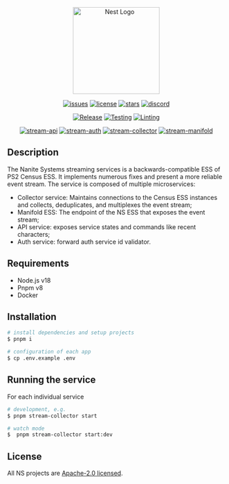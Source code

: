 <div align="center">
<a href="https://nanite-systems.net/" target="blank">
  <img src="https://nanite-systems.net/images/ns.colored.svg" width="200" alt="Nest Logo" />
</a>

[![issues](https://img.shields.io/github/issues/nanite-systems/stream)](https://github.com/nanite-systems/stream/issues)
[![license](https://img.shields.io/github/license/nanite-systems/stream)](https://github.com/nanite-systems/stream/blob/main/LICENSE)
[![stars](https://img.shields.io/github/stars/nanite-systems/stream?color=green)](https://github.com/nanite-systems/stream/stargazers)
[![discord](https://img.shields.io/discord/1019343142471880775?color=7734eb&label=discord&logo=Discord&logoColor=white)](https://discord.gg/kQj4uw5Q9s)

[![Release](https://github.com/nanite-systems/stream/actions/workflows/release.yml/badge.svg)](https://github.com/nanite-systems/stream/actions/workflows/release.yml)
[![Testing](https://github.com/nanite-systems/stream/actions/workflows/test.yml/badge.svg)](https://github.com/nanite-systems/stream/actions/workflows/test.yml)
[![Linting](https://github.com/nanite-systems/stream/actions/workflows/lint.yml/badge.svg)](https://github.com/nanite-systems/stream/actions/workflows/lint.yml)

[![stream-api](https://img.shields.io/github/package-json/v/nanite-systems/stream?color=blue&filename=apps%2Fstream-api%2Fpackage.json&label=api)](https://github.com/nanite-systems/stream/tree/main/apps/stream-api)
[![stream-auth](https://img.shields.io/github/package-json/v/nanite-systems/stream?color=blue&filename=apps%2Fstream-auth%2Fpackage.json&label=auth)](https://github.com/nanite-systems/stream/tree/main/apps/stream-auth)
[![stream-collector](https://img.shields.io/github/package-json/v/nanite-systems/stream?color=blue&filename=apps%2Fstream-collector%2Fpackage.json&label=collector)](https://github.com/nanite-systems/stream/tree/main/apps/stream-collector)
[![stream-manifold](https://img.shields.io/github/package-json/v/nanite-systems/stream?color=blue&filename=apps%2Fstream-manifold%2Fpackage.json&label=manifold)](https://github.com/nanite-systems/stream/tree/main/apps/stream-manifold)

</div>

## Description

The Nanite Systems streaming services is a backwards-compatible ESS of PS2 Census ESS.
It implements numerous fixes and present a more reliable event stream.
The service is composed of multiple microservices:

- Collector service: Maintains connections to the Census ESS instances and collects, deduplicates, and multiplexes the event
  stream;
- Manifold ESS: The endpoint of the NS ESS that exposes the event stream;
- API service: exposes service states and commands like recent characters;
- Auth service: forward auth service id validator.

## Requirements

- Node.js v18
- Pnpm v8
- Docker

## Installation

```bash
# install dependencies and setup projects
$ pnpm i

# configuration of each app
$ cp .env.example .env
```

## Running the service

For each individual service

```bash
# development, e.g.
$ pnpm stream-collector start

# watch mode
$  pnpm stream-collector start:dev
```

## License

All NS projects are [Apache-2.0 licensed](LICENSE).
